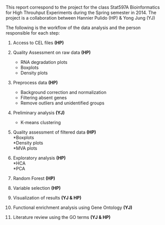 This report correspond to the project for the class Stat597A Bioinformatics for High Throuhput Experiments during the Spring semester in 2014. The project is a collaboration between Hannier Pulido (HP) & Yong Jung (YJ)  

The following is the workflow of the data analysis and the person responsible for each step:  

1) Access to CEL files **(HP)**  
2) Quality Assessment on raw data **(HP)**   
    * RNA degradation plots  
    * Boxplots  
    * Density plots  
3) Preprocess data **(HP)**    
    * Background correction and normalization  
    * Filtering absent genes  
    * Remove outliers and unidentified groups  

4) Preliminary analysis **(YJ)**  
    * K-means clustering  

5) Quality assessment of filtered data **(HP)**    
    *Boxplots  
    *Density plots  
    *MVA plots  

6) Exploratory analysis  **(HP)**  
    *HCA    
    *PCA  

7) Random Forest **(HP)**  

8) Variable selection **(HP)**  

9) Visualization of results **(YJ & HP)**  

10) Functional enrichment analysis using Gene Ontology  **(YJ)**  

11) Literature review using the GO terms **(YJ & HP)**  
